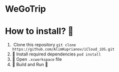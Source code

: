 # WeGoTrip


# How to install? 🤔
1. ️ Clone this repository
`git clone https://github.com/AlimKuprianov/iCloud_iOS.git`
2. 💽 Install required dependencies
`pod install`
3. 🍾 Open `.xcworkspace` file
4. 🔨 Build and Run 🏃
